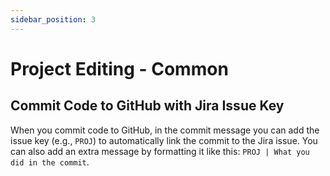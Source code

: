 ```yaml
---
sidebar_position: 3
---
```


# Project Editing - Common

## Commit Code to GitHub with Jira Issue Key

When you commit code to GitHub, in the commit message you can add the issue key (e.g., `PROJ`) to automatically link the commit to the Jira issue. You can also add an extra message by formatting it like this: `PROJ | What you did in the commit`.
